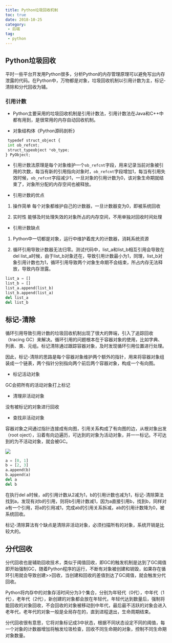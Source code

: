 ```yaml
---
title: Python垃圾回收机制
toc: true
date: 2018-10-25
category: 
 - 后端
tag:
 - python
---
```


## Python垃圾回收

平时一些平台开发用Python很多，分析Python的内存管理原理可以避免写出内存泄露的代码。在Python中，万物都是对象，垃圾回收机制以引用计数为主，标记-清除和分代回收为辅。

### 引用计数

- Python主要采用的垃圾回收机制是引用计数法，引用计数法在Java和C++中都有用到，是很常用的内存自动回收机制。

- 对象结构体《Python源码剖析》

```python
 typedef struct_object {
 int ob_refcnt;
 struct_typeobject *ob_type;
} PyObject;
```

- 引用计数法原理是每个对象维护一个`ob_refcnt`字段，用来记录当前对象被引用的次数，每当有新的引用指向对象时，`ob_refcnt`字段增加1，每当有引用失效时候，`ob_refcnt`字段减少1，一旦对象的引用计数为0，该对象生命期就结束了，对象所分配的内存空间也被释放。

- 引用计数的优点

1. 操作简单
每个对象都维护自己的计数器，一旦计数器变为0，即被系统回收

2. 实时性
能够及时处理失效的对象所占的内存空间，不用单独对回收时间处理

- 引用计数缺点

1. Python中一切都是对象，运行中维护着庞大的计数器，消耗系统资源

2. 循环引用导致计数器无法归零。测试代码中，list_a和list_b相互引用会导致在del list_a时候，由于list_b对象还在，导致引用计数最小为1，同理，list_b对象引用计数也为1，循环引用导致两个对象生命期不会结束，所占内存无法释放，导致内存泄露。
```python
list_a = []
list_b = []
list_a.append(list_b)
list_b.append(list_a)
del list_a
del list_b
```

## 标记-清除

循环引用导致引用计数的垃圾回收机制出现了很大的弊端，引入了追踪回收（tracing GC）来解决。循环引用的问题根本在于容器对象的使用，比如字典、列表、类、元组。标记清除通过跟踪容器对象，及时发现循环引用位置进行处理。

因此，标记-清除的思路是每个容器对象维护两个额外的指针，用来将容器对象组装成一个链表，两个指针分别指向两个前后两个容器对象，构成一个有向图。

- 标记活动对象

GC会把所有的活动对象打上标记

- 清理非活动对象

没有被标记的对象进行回收

- 查找非活动对象

容器对象之间通过指针连接成有向图，引用关系构成了有向图的边，从根对象出发（root oject），沿着有向边遍历，可达到的对象为活动对象，并一一标记。不可达到的为不活动对象，就会被GC。

![](http://t1.aixinxi.net/o_1crd8rpo716n41eo7q14rbdp4aa.png-w.jpg)

```python
a = [0, 1]
b = [2, 3]
a.append(b)
b.append(a)
del a
del b

```
在执行del a时候，a的引用计数从2减为1，b的引用计数也减为1，标记-清除算法找到a，发现有对b的引用，则将b引用计数减1，因为a直接引用b，找到b，同样对a有一个引用，将a的引用减1，完成ab的引用关系拆减，ab的引用计数降为0，被系统回收。

标记-清除算法有个缺点是清除非活动对象，必须扫描所有的对象，系统开销是比较大的。

## 分代回收

分代回收也是辅助回收技术，类似于阈值回收，即GC的触发机制是达到了GC阈值即开始强制GC，随着Python程序的运行，不断有对象被创建和销毁，如果存在循环引用就会导致创建>>回收，当创建和回收的差值到达了GC阈值，就会触发分代回收。

Python将内存中的对象存活时间分为3个集合，分别为年轻代（0代），中年代（1代），老年代（2代），新创建的对象都会放在年轻代，年轻代达到数量后，强制将能回收的对象回收，不会回收的对象被移动到中年代，最后最不活跃的对象会进入老年代，老年代的对象一般是全局存在的，直到进程退出，生命周期结束。

分代回收很有意思，它将对象标记成3中状态，根据不同状态设定不同的阈值，每一个对象的计数器增加将触发垃圾检查，回收不同生命期的对象，控制不同生命期对象数量。






